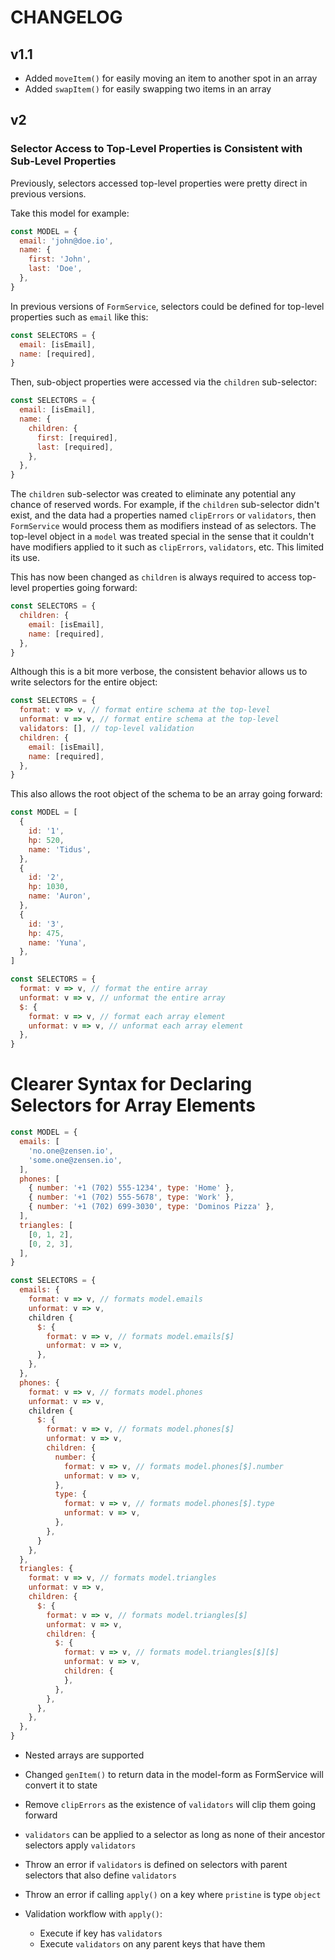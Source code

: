 # CHANGELOG

## v1.1

- Added `moveItem()` for easily moving an item to another spot in an array
- Added `swapItem()` for easily swapping two items in an array

## v2

### Selector Access to Top-Level Properties is Consistent with Sub-Level Properties

Previously, selectors accessed top-level properties were pretty direct in previous versions.

Take this model for example:

```js
const MODEL = {
  email: 'john@doe.io',
  name: {
    first: 'John',
    last: 'Doe',
  },
}
```

In previous versions of `FormService`, selectors could be defined for top-level properties such as `email` like this:

```js
const SELECTORS = {
  email: [isEmail],
  name: [required],
}
```

Then, sub-object properties were accessed via the `children` sub-selector:

```js
const SELECTORS = {
  email: [isEmail],
  name: {
    children: {
      first: [required],
      last: [required],
    },
  },
}
```

The `children` sub-selector was created to eliminate any potential any chance of reserved words. For example, if the `children` sub-selector didn't exist, and the data had a properties named `clipErrors` or `validators`, then `FormService` would process them as modifiers instead of as selectors. The top-level object in a `model` was treated special in the sense that it couldn't have modifiers applied to it such as `clipErrors`, `validators`, etc. This limited its use.

This has now been changed as `children` is always required to access top-level properties going forward:

```js
const SELECTORS = {
  children: {
    email: [isEmail],
    name: [required],
  },
}
```

Although this is a bit more verbose, the consistent behavior allows us to write selectors for the entire object:

```js
const SELECTORS = {
  format: v => v, // format entire schema at the top-level
  unformat: v => v, // format entire schema at the top-level
  validators: [], // top-level validation
  children: {
    email: [isEmail],
    name: [required],
  },
}
```

This also allows the root object of the schema to be an array going forward:

```js
const MODEL = [
  {
    id: '1',
    hp: 520,
    name: 'Tidus',
  },
  {
    id: '2',
    hp: 1030,
    name: 'Auron',
  },
  {
    id: '3',
    hp: 475,
    name: 'Yuna',
  },
]
```

```js
const SELECTORS = {
  format: v => v, // format the entire array
  unformat: v => v, // unformat the entire array
  $: {
    format: v => v, // format each array element
    unformat: v => v, // unformat each array element
  },
}
```

# Clearer Syntax for Declaring Selectors for Array Elements

```js
const MODEL = {
  emails: [
    'no.one@zensen.io',
    'some.one@zensen.io',
  ],
  phones: [
    { number: '+1 (702) 555-1234', type: 'Home' },
    { number: '+1 (702) 555-5678', type: 'Work' },
    { number: '+1 (702) 699-3030', type: 'Dominos Pizza' },
  ],
  triangles: [
    [0, 1, 2],
    [0, 2, 3],
  ],
}

const SELECTORS = {
  emails: {
    format: v => v, // formats model.emails
    unformat: v => v,
    children {
      $: {
        format: v => v, // formats model.emails[$]
        unformat: v => v,
      },
    },
  },
  phones: {
    format: v => v, // formats model.phones
    unformat: v => v,
    children {
      $: {
        format: v => v, // formats model.phones[$]
        unformat: v => v,
        children: {
          number: {
            format: v => v, // formats model.phones[$].number
            unformat: v => v,
          },
          type: {
            format: v => v, // formats model.phones[$].type
            unformat: v => v,
          },
        },
      }
    },
  },
  triangles: {
    format: v => v, // formats model.triangles
    unformat: v => v,
    children: {
      $: {
        format: v => v, // formats model.triangles[$]
        unformat: v => v,
        children: {
          $: {
            format: v => v, // formats model.triangles[$][$]
            unformat: v => v,
            children: {
            },
          },
        },
      },
    },
  },
}
```

- Nested arrays are supported

- Changed `genItem()` to return data in the model-form as FormService will convert it to state
- Remove `clipErrors` as the existence of `validators` will clip them going forward
- `validators` can be applied to a selector as long as none of their ancestor selectors apply `validators`
- Throw an error if `validators` is defined on selectors with parent selectors that also define `validators`
- Throw an error if calling `apply()` on a key where `pristine` is type `object`
- Validation workflow with `apply()`:
  - Execute if key has `validators`
  - Execute `validators` on any parent keys that have them
